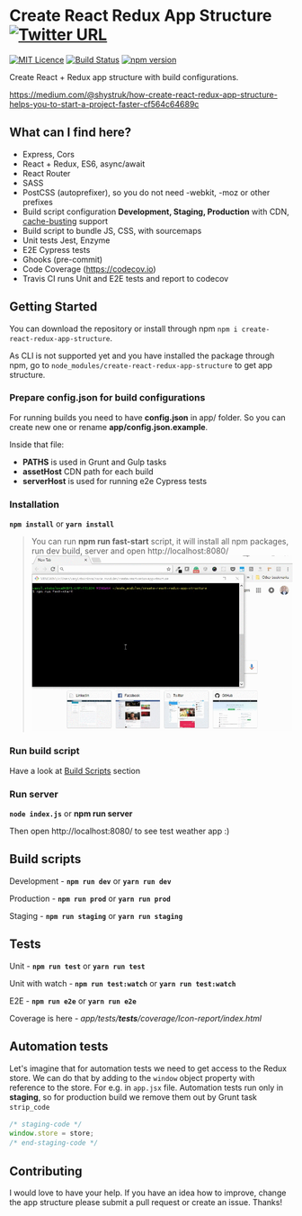 # Create React Redux App Structure [![Twitter URL](https://img.shields.io/twitter/url/http/shields.io.svg?style=social)](https://twitter.com/intent/tweet?hashtags=reactjs%20%23redux%20%23javascript&original_referer=https%3A%2F%2Fpublish.twitter.com%2F&ref_src=twsrc%5Etfw&text=Start%20your%20project%20fast%20with%20Create%20React%20Redux%20App%20Structure&tw_p=tweetbutton&url=https%3A%2F%2Fgithub.com%2Fshystruk%2Fcreate-react-redux-app-structure&via=shystrukk) #

[![MIT Licence](https://badges.frapsoft.com/os/mit/mit.svg?v=103)](https://opensource.org/licenses/mit-license.php) [![Build Status](https://travis-ci.org/shystruk/create-react-redux-app-structure.svg?branch=master)](https://travis-ci.org/shystruk/create-react-redux-app-structure) [![npm version](https://badge.fury.io/js/create-react-redux-app-structure.svg)](https://badge.fury.io/js/create-react-redux-app-structure)

Create React + Redux app structure with build configurations.

https://medium.com/@shystruk/how-create-react-redux-app-structure-helps-you-to-start-a-project-faster-cf564c64689c

## What can I find here? ##
- Express, Cors
- React + Redux, ES6, async/await
- React Router
- SASS
- PostCSS (autoprefixer), so you do not need -webkit, -moz or other prefixes
- Build script configuration **Development, Staging, Production** with CDN, [cache-busting](https://www.keycdn.com/support/what-is-cache-busting/) support
- Build script to bundle JS, CSS, with sourcemaps
- Unit tests Jest, Enzyme
- E2E Cypress tests
- Ghooks (pre-commit)
- Code Coverage (https://codecov.io)
- Travis CI runs Unit and E2E tests and report to codecov

## Getting Started ##
You can download the repository or install through npm `npm i create-react-redux-app-structure`.

As CLI is not supported yet and you have installed the package through npm, go to `node_modules/create-react-redux-app-structure` to get app structure.

### Prepare config.json for build configurations ###
For running builds you need to have **config.json** in app/ folder.
So you can create new one or rename **app/config.json.example**.  

Inside that file:
 - **PATHS** is used in Grunt and Gulp tasks
 - **assetHost** CDN path for each build
 - **serverHost** is used for running e2e Cypress tests

### Installation ###
**`npm install`** or **`yarn install`**

>You can run **npm run fast-start** script, it will install all npm packages, run dev build, server and open http://localhost:8080/
![](images/demo.gif)

### Run build script ###
Have a look at [Build Scripts](#build-scripts) section

### Run server ###
**`node index.js`** or **npm run server**

Then open http://localhost:8080/ to see test weather app :)

## Build scripts ##
Development - **`npm run dev`** or **`yarn run dev`**

Production - **`npm run prod`** or **`yarn run prod`**

Staging - **`npm run staging`** or **`yarn run staging`**


## Tests ##
Unit - **`npm run test`** or **`yarn run test`**

Unit with watch - **`npm run test:watch`** or **`yarn run test:watch`**

E2E - **`npm run e2e`** or **`yarn run e2e`**

Coverage is here - *app/tests/__tests__/coverage/Icon-report/index.html*


## Automation tests ##
Let's imagine that for automation tests we need to get access to the Redux store.
We can do that by adding to the `window` object property with reference to the store. For e.g. in `app.jsx` file.
Automation tests run only in **staging**, so for production build we remove them out by Grunt task `strip_code` 

```javascript
/* staging-code */
window.store = store;
/* end-staging-code */
```

## Contributing ##
I would love to have your help. If you have an idea how to improve, change the app structure please submit a pull request or create an issue.
Thanks!
